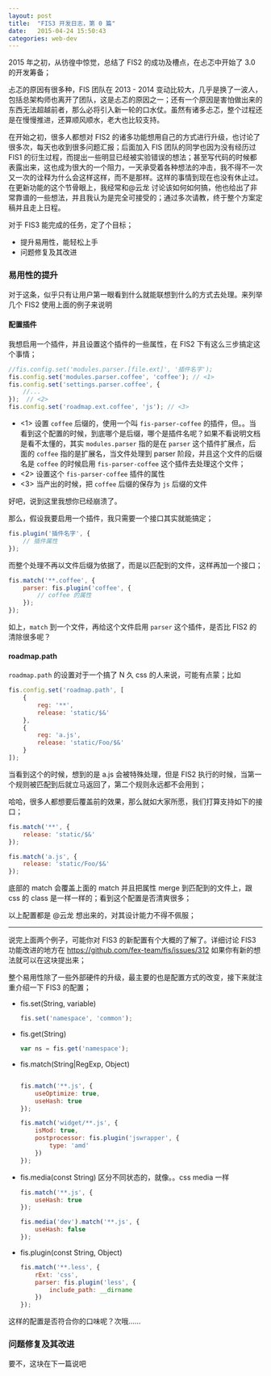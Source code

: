 ```yaml
---
layout: post
title:  "FIS3 开发日志，第 0 篇"
date:   2015-04-24 15:50:43
categories: web-dev
---
```


2015 年之初，从彷徨中惊觉，总结了 FIS2 的成功及槽点，在忐忑中开始了 3.0 的开发筹备；

忐忑的原因有很多种，FIS 团队在 2013 - 2014 变动比较大，几乎是换了一波人，包括总架构师也离开了团队，这是忐忑的原因之一；还有一个原因是害怕做出来的东西无法超越前者，那么必将引入新一轮的口水仗。虽然有诸多忐忑，整个过程还是在慢慢推进，还算顺风顺水，老大也比较支持。

在开始之初，很多人都想对 FIS2 的诸多功能想用自己的方式进行升级，也讨论了很多次，每天也收到很多问题汇报；后面加入 FIS 团队的同学也因为没有经历过 FIS1
的衍生过程，而提出一些明显已经被实验错误的想法；甚至写代码的时候都表露出来，这也成为很大的一个阻力，一天承受着各种想法的冲击，我不得不一次又一次的诠释为什么会这样这样，而不是那样。这样的事情到现在也没有休止过。在更新功能的这个节骨眼上，我经常和@云龙 讨论该如何如何搞，他也给出了非常靠谱的一些想法，并且我认为是完全可接受的；通过多次请教，终于整个方案定稿并且走上日程。

对于 FIS3 能完成的任务，定了个目标；

- 提升易用性，能轻松上手
- 问题修复及其改进

### 易用性的提升

对于这条，似乎只有让用户第一眼看到什么就能联想到什么的方式去处理。来列举几个 FIS2 使用上面的例子来说明

#### 配置插件

我想启用一个插件，并且设置这个插件的一些属性，在 FIS2 下有这么三步搞定这个事情；

```js
//fis.config.set('modules.parser.[file.ext]', '插件名字');
fis.config.set('modules.parser.coffee', 'coffee'); // <1>
fis.config.set('settings.parser.coffee', {
    //...
});  // <2>
fis.config.set('roadmap.ext.coffee', 'js'); // <3>
```

- <1> 设置 `coffee` 后缀的，使用一个叫 `fis-parser-coffee` 的插件，但。。当看到这个配置的时候，到底哪个是后缀，哪个是插件名呢？如果不看说明文档是看不太懂的，其实 `modules.parser` 指的是在 `parser` 这个插件扩展点，后面的 `coffee` 指的是扩展名，当文件处理到 parser 阶段，并且这个文件的后缀名是 `coffee` 的时候启用 `fis-parser-coffee` 这个插件去处理这个文件；
- <2> 设置这个 `fis-parser-coffee` 插件的属性
- <3> 当产出的时候，把 `coffee` 后缀的保存为 `js` 后缀的文件

好吧，说到这里我想你已经崩溃了。

那么，假设我要启用一个插件，我只需要一个接口其实就能搞定；

```js
fis.plugin('插件名字', {
    // 插件属性
});
```

而整个处理不再以文件后缀为依据了，而是以匹配到的文件，这样再加一个接口；

```js
fis.match('**.coffee', {
    parser: fis.plugin('coffee', {
        // coffee 的属性
    });
});
```

如上，`match` 到一个文件，再给这个文件启用 `parser` 这个插件，是否比 FIS2 的清除很多呢？

#### roadmap.path

`roadmap.path` 的设置对于一个搞了 N 久 css 的人来说，可能有点蒙；比如

```js
fis.config.set('roadmap.path', [
    {
        reg: '**',
        release: 'static/$&'
    },
    {
        reg: 'a.js',
        release: 'static/Foo/$&'
    }
]);
```

当看到这个的时候，想到的是 a.js 会被特殊处理，但是 FIS2 执行的时候，当第一个规则被匹配到后就立马返回了，第二个规则永远都不会用到；

哈哈，很多人都想要后覆盖前的效果，那么就如大家所愿，我们打算支持如下的接口；

```js
fis.match('**', {
    release: 'static/$&'
});

fis.match('a.js', {
    release: 'static/Foo/$&'
});
```

底部的 match 会覆盖上面的 match 并且把属性 merge 到匹配到的文件上，跟 css 的 class 是一样一样的；看到这个配置是否清爽很多；

以上配置都是 @云龙 想出来的，对其设计能力不得不佩服；

-----

说完上面两个例子，可能你对 FIS3 的新配置有个大概的了解了。详细讨论 FIS3 功能改进的地方在 https://github.com/fex-team/fis/issues/312 如果你有新的想法就可以在这块提出来；

整个易用性除了一些外部硬件的升级，最主要的也是配置方式的改变，接下来就注重介绍一下 FIS3 的配置；

- fis.set(String, variable)

    ```js
    fis.set('namespace', 'common');
    ```

- fis.get(String)

    ```js
    var ns = fis.get('namespace');
    ```

- fis.match(String|RegExp, Object) 

    ```js

    fis.match('**.js', {
        useOptimize: true,
        useHash: true
    });

    fis.match('widget/**.js', {
        isMod: true,
        postprocessor: fis.plugin('jswrapper', {
            type: 'amd'
        })
    });

    ```

- fis.media(const String)  区分不同状态的，就像。。css media 一样
    
    ```js
    fis.match('**.js', {
        useHash: true
    });

    fis.media('dev').match('**.js', {
        useHash: false
    });
    ```

- fis.plugin(const String, Object)

    ```js
    fis.match('**.less', {
        rExt: 'css',
        parser: fis.plugin('less', {
            include_path: __dirname
        })
    });
    ```

这样的配置是否符合你的口味呢？次哦......


### 问题修复及其改进

要不，这块在下一篇说吧
